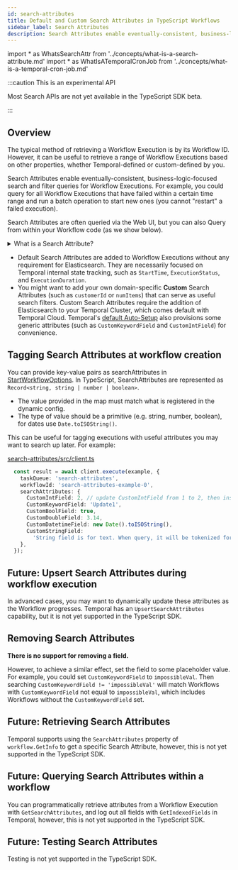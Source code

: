 ```yaml
---
id: search-attributes
title: Default and Custom Search Attributes in TypeScript Workflows
sidebar_label: Search Attributes
description: Search Attributes enable eventually-consistent, business-logic-focused search and filter queries for Workflow Executions. Most Search APIs are not yet available in the TypeScript SDK beta.
---
```


<!-- prettier-ignore -->
import * as WhatsSearchAttr from '../concepts/what-is-a-search-attribute.md'
import * as WhatIsATemporalCronJob from '../concepts/what-is-a-temporal-cron-job.md'

:::caution This is an experimental API

Most Search APIs are not yet available in the TypeScript SDK beta.

:::

## Overview

The typical method of retrieving a Workflow Execution is by its Workflow ID.
However, it can be useful to retrieve a range of Workflow Executions based on other properties, whether Temporal-defined or custom-defined by you.

Search Attributes enable eventually-consistent, business-logic-focused search and filter queries for Workflow Executions.
For example, you could query for all Workflow Executions that have failed within a certain time range and run a batch operation to start new ones (you cannot "restart" a failed execution).

Search Attributes are often queried via the Web UI, but you can also Query from within your Workflow code (as we show below).

<details>
<summary>What is a Search Attribute?
</summary>

<WhatsSearchAttr.default />

</details>

- <preview page={WhatsSearchAttr}>Default Search Attributes</preview> are added to Workflow Executions without any requirement for Elasticsearch.
  They are necessarily focused on Temporal internal state tracking, such as `StartTime`, `ExecutionStatus`, and `ExecutionDuration`.
- You might want to add your own domain-specific **Custom** Search Attributes (such as `customerId` or `numItems`) that can serve as useful search filters. Custom Search Attributes require the addition of Elasticsearch to your Temporal Cluster, which comes default with Temporal Cloud. Temporal's [default Auto-Setup](/blog/auto-setup/#temporal-server-setup) also provisions some generic attributes (such as `CustomKeywordField` and `CustomIntField`) for convenience.

## Tagging Search Attributes at workflow creation

You can provide key-value pairs as searchAttributes in [StartWorkflowOptions](https://typescript.temporal.io/api/interfaces/client.WorkflowOptions#searchattributes).
In TypeScript, SearchAttributes are represented as `Record<string, string | number | boolean>`.

- The value provided in the map must match what is registered in the dynamic config.
- The type of value should be a primitive (e.g. string, number, boolean), for dates use `Date.toISOString()`.

This can be useful for tagging executions with useful attributes you may want to search up later. For example:

<!--SNIPSTART typescript-search-attributes-at-creation-->
[search-attributes/src/client.ts](https://github.com/temporalio/samples-typescript/blob/master/search-attributes/src/client.ts)
```ts
  const result = await client.execute(example, {
    taskQueue: 'search-attributes',
    workflowId: 'search-attributes-example-0',
    searchAttributes: {
      CustomIntField: 2, // update CustomIntField from 1 to 2, then insert other fields
      CustomKeywordField: 'Update1',
      CustomBoolField: true,
      CustomDoubleField: 3.14,
      CustomDatetimeField: new Date().toISOString(),
      CustomStringField:
        'String field is for text. When query, it will be tokenized for partial match. StringTypeField cannot be used in Order By',
    },
  });
```
<!--SNIPEND-->

## Future: Upsert Search Attributes during workflow execution

In advanced cases, you may want to dynamically update these attributes as the Workflow progresses.
Temporal has an `UpsertSearchAttributes` capability, but it is not yet supported in the TypeScript SDK.

## Removing Search Attributes

**There is no support for removing a field.**

However, to achieve a similar effect, set the field to some placeholder value.
For example, you could set `CustomKeywordField` to `impossibleVal`.
Then searching `CustomKeywordField != 'impossibleVal'` will match Workflows with `CustomKeywordField` not equal to `impossibleVal`, which includes Workflows without the `CustomKeywordField` set.

## Future: Retrieving Search Attributes

Temporal supports using the `SearchAttributes` property of `workflow.GetInfo` to get a specific Search Attribute, however, this is not yet supported in the TypeScript SDK.

## Future: Querying Search Attributes within a workflow

You can programmatically retrieve attributes from a Workflow Execution with `GetSearchAttributes`, and log out all fields with `GetIndexedFields` in Temporal, however, this is not yet supported in the TypeScript SDK.

## Future: Testing Search Attributes

Testing is not yet supported in the TypeScript SDK.
